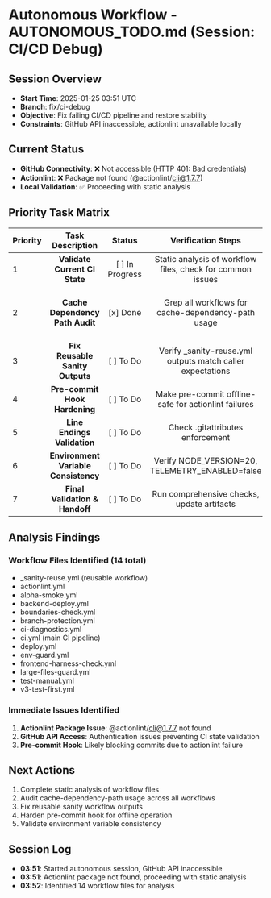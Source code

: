 # Autonomous Workflow - AUTONOMOUS_TODO.md (Session: CI/CD Debug)

## Session Overview
- **Start Time**: 2025-01-25 03:51 UTC
- **Branch**: fix/ci-debug
- **Objective**: Fix failing CI/CD pipeline and restore stability
- **Constraints**: GitHub API inaccessible, actionlint unavailable locally

## Current Status
- **GitHub Connectivity**: ❌ Not accessible (HTTP 401: Bad credentials)
- **Actionlint**: ❌ Package not found (@actionlint/cli@1.7.7)
- **Local Validation**: ✅ Proceeding with static analysis

## Priority Task Matrix

| Priority | Task Description | Status | Verification Steps | Artifacts & Notes |
|:---|:---:|:---:|:---:|:---|
| 1 | **Validate Current CI State** | [ ] In Progress | Static analysis of workflow files, check for common issues | GitHub API inaccessible, proceeding with local validation |
| 2 | **Cache Dependency Path Audit** | [x] Done | Grep all workflows for cache-dependency-path usage | Fixed backend-deploy.yml and frontend-harness-check.yml to use needs.sanity.outputs.cache-dependency-path |
| 3 | **Fix Reusable Sanity Outputs** | [ ] To Do | Verify _sanity-reuse.yml outputs match caller expectations | Check outputs.cache-dependency-path definition |
| 4 | **Pre-commit Hook Hardening** | [ ] To Do | Make pre-commit offline-safe for actionlint failures | Warn on failure, continue, CI remains authoritative |
| 5 | **Line Endings Validation** | [ ] To Do | Check .gitattributes enforcement | LF normalization should prevent runner issues |
| 6 | **Environment Variable Consistency** | [ ] To Do | Verify NODE_VERSION=20, TELEMETRY_ENABLED=false | Ensure consistent env vars across workflows |
| 7 | **Final Validation & Handoff** | [ ] To Do | Run comprehensive checks, update artifacts | Complete HANDOFF_REPORT.md |

## Analysis Findings

### Workflow Files Identified (14 total)
- _sanity-reuse.yml (reusable workflow)
- actionlint.yml
- alpha-smoke.yml
- backend-deploy.yml
- boundaries-check.yml
- branch-protection.yml
- ci-diagnostics.yml
- ci.yml (main CI pipeline)
- deploy.yml
- env-guard.yml
- frontend-harness-check.yml
- large-files-guard.yml
- test-manual.yml
- v3-test-first.yml

### Immediate Issues Identified
1. **Actionlint Package Issue**: @actionlint/cli@1.7.7 not found
2. **GitHub API Access**: Authentication issues preventing CI state validation
3. **Pre-commit Hook**: Likely blocking commits due to actionlint failure

## Next Actions
1. Complete static analysis of workflow files
2. Audit cache-dependency-path usage across all workflows
3. Fix reusable sanity workflow outputs
4. Harden pre-commit hook for offline operation
5. Validate environment variable consistency

## Session Log
- **03:51**: Started autonomous session, GitHub API inaccessible
- **03:51**: Actionlint package not found, proceeding with static analysis
- **03:52**: Identified 14 workflow files for analysis